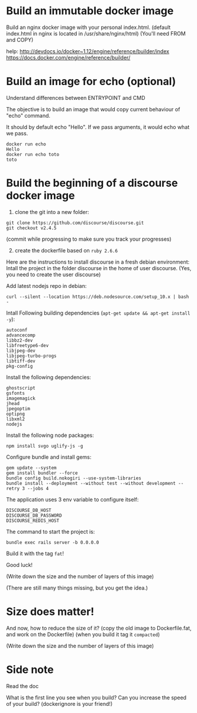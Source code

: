 # Build an immutable docker image

Build an nginx docker image with your personal index.html.
(default index.html in nginx is located in /usr/share/nginx/html)
(You'll need FROM and COPY)

help:
http://devdocs.io/docker~1.12/engine/reference/builder/index
https://docs.docker.com/engine/reference/builder/

# Build an image for echo (optional)

Understand differences between ENTRYPOINT and CMD

The objective is to build an image that would copy current behaviour of "echo" command.

It should by default echo "Hello".
If we pass arguments, it would echo what we pass.

```
docker run echo
Hello
docker run echo toto
toto
```

# Build the beginning of a discourse docker image

1. clone the git into a new folder:

```
git clone https://github.com/discourse/discourse.git
git checkout v2.4.5
```

(commit while progressing to make sure you track your progresses)

2. create the dockerfile based on `ruby 2.6.6`

Here are the instructions to install discourse in a fresh debian environment:
Intall the project in the folder discourse in the home of user discourse.
(Yes, you need to create the user discourse)

Add latest nodejs repo in debian:

```
curl --silent --location https://deb.nodesource.com/setup_10.x | bash -
```

Intall Following building dependencies (`apt-get update && apt-get install -y`):
```
autoconf
advancecomp
libbz2-dev
libfreetype6-dev
libjpeg-dev
libjpeg-turbo-progs
libtiff-dev
pkg-config
```

Install the following dependencies:

```
ghostscript
gsfonts
imagemagick
jhead
jpegoptim
optipng
libxml2
nodejs
```

Install the following node packages:
```
npm install svgo uglify-js -g
```

Configure bundle and install gems:
```
gem update --system
gem install bundler --force
bundle config build.nokogiri --use-system-libraries
bundle install --deployment --without test --without development --retry 3 --jobs 4
```

The application uses 3 env variable to configure itself:
```
DISCOURSE_DB_HOST
DISCOURSE_DB_PASSWORD
DISCOURSE_REDIS_HOST
```

The command to start the project is:
```
bundle exec rails server -b 0.0.0.0
```

Build it with the tag `fat`!

Good luck!

(Write down the size and the number of layers of this image)

(There are still many things missing, but you get the idea.)

# Size does matter!

And now, how to reduce the size of it?
(copy the old image to Dockerfile.fat, and work on the Dockerfile)
(when you build it tag it `compacted`)

(Write down the size and the number of layers of this image)

# Side note

Read the doc

What is the first line you see when you build?
Can you increase the speed of your build?
(dockerignore is your friend!)
